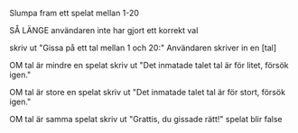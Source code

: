 ﻿Slumpa fram ett spelat mellan 1-20

SÅ LÄNGE användaren inte har gjort ett korrekt val

   skriv ut "Gissa på ett tal mellan 1 och 20:"
   Användaren skriver in en [tal]

   OM tal är mindre en spelat
      skriv ut "Det inmatade talet tal är för litet, försök igen."

   OM tal är store en spelat
      skriv ut "Det inmatade talet tal är för stort, försök igen."

   OM tal är samma spelat
      skriv ut "Grattis, du gissade rätt!"
      spelat blir false
